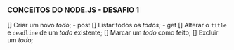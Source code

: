 ### CONCEITOS DO NODE.JS - DESAFIO 1

[] Criar um novo _todo_; - post
[] Listar todos os _todos_; - get
[] Alterar o `title` e `deadline` de um _todo_ existente;
[] Marcar um _todo_ como feito;
[] Excluir um _todo_;
